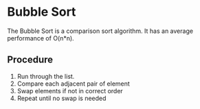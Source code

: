 # Bubble Sort
The Bubble Sort is a comparison sort algorithm. It has an average performance of O(n*n).

## Procedure
1. Run through the list.
2. Compare each adjacent pair of element
3. Swap elements if not in correct order
4. Repeat until no swap is needed